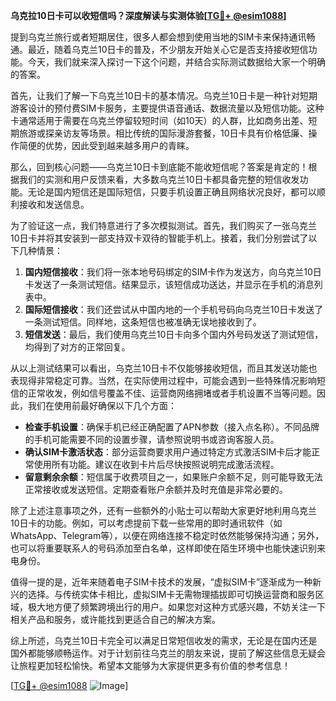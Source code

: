 **乌克拉10日卡可以收短信吗？深度解读与实测体验[[TG💪+ @esim1088](https://t.me/s/esim1088)]**

提到乌克兰旅行或者短期居住，很多人都会想到使用当地的SIM卡来保持通讯畅通。最近，随着乌克兰10日卡的普及，不少朋友开始关心它是否支持接收短信功能。今天，我们就来深入探讨一下这个问题，并结合实际测试数据给大家一个明确的答案。

首先，让我们了解一下乌克兰10日卡的基本情况。乌克兰10日卡是一种针对短期游客设计的预付费SIM卡服务，主要提供语音通话、数据流量以及短信功能。这种卡通常适用于需要在乌克兰停留较短时间（如10天）的人群，比如商务出差、短期旅游或探亲访友等场景。相比传统的国际漫游套餐，10日卡具有价格低廉、操作简便的优势，因此受到越来越多用户的青睐。

那么，回到核心问题——乌克兰10日卡到底能不能收短信呢？答案是肯定的！根据我们的实测和用户反馈来看，大多数乌克兰10日卡都具备完整的短信收发功能。无论是国内短信还是国际短信，只要手机设置正确且网络状况良好，都可以顺利接收和发送信息。

为了验证这一点，我们特意进行了多次模拟测试。首先，我们购买了一张乌克兰10日卡并将其安装到一部支持双卡双待的智能手机上。接着，我们分别尝试了以下几种情景：

1. **国内短信接收**：我们将一张本地号码绑定的SIM卡作为发送方，向乌克兰10日卡发送了一条测试短信。结果显示，该短信成功送达，并显示在手机的消息列表中。
2. **国际短信接收**：我们还尝试从中国内地的一个手机号码向乌克兰10日卡发送了一条测试短信。同样地，这条短信也被准确无误地接收到了。
3. **短信发送**：最后，我们使用乌克兰10日卡向多个国内外号码发送了测试短信，均得到了对方的正常回复。

从以上测试结果可以看出，乌克兰10日卡不仅能够接收短信，而且其发送功能也表现得非常稳定可靠。当然，在实际使用过程中，可能会遇到一些特殊情况影响短信的正常收发，例如信号覆盖不佳、运营商网络拥堵或者手机设置不当等问题。因此，我们在使用前最好确保以下几个方面：

- **检查手机设置**：确保手机已经正确配置了APN参数（接入点名称）。不同品牌的手机可能需要不同的设置步骤，请参照说明书或咨询客服人员。
- **确认SIM卡激活状态**：部分运营商要求用户通过特定方式激活SIM卡后才能正常使用所有功能。建议在收到卡片后尽快按照说明完成激活流程。
- **留意剩余余额**：短信属于收费项目之一，如果账户余额不足，则可能导致无法正常接收或发送短信。定期查看账户余额并及时充值是非常必要的。

除了上述注意事项之外，还有一些额外的小贴士可以帮助大家更好地利用乌克兰10日卡的功能。例如，可以考虑提前下载一些常用的即时通讯软件（如WhatsApp、Telegram等），以便在网络连接不稳定时依然能够保持沟通；另外，也可以将重要联系人的号码添加至白名单，这样即使在陌生环境中也能快速识别来电身份。

值得一提的是，近年来随着电子SIM卡技术的发展，“虚拟SIM卡”逐渐成为一种新兴的选择。与传统实体卡相比，虚拟SIM卡无需物理插拔即可切换运营商和服务区域，极大地方便了频繁跨境出行的用户。如果您对这种方式感兴趣，不妨关注一下相关产品和服务，或许能找到更适合自己的解决方案。

综上所述，乌克兰10日卡完全可以满足日常短信收发的需求，无论是在国内还是国外都能够顺畅运作。对于计划前往乌克兰的朋友来说，提前了解这些信息无疑会让旅程更加轻松愉快。希望本文能够为大家提供更多有价值的参考信息！

[[TG💪+ @esim1088](https://t.me/s/esim1088) ![Image](https://i.postimg.cc/4NQfJmqS/Snipaste-2025-05-13-00-14-12.png)]